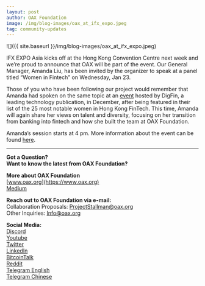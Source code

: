 ```yaml
---
layout: post
author: OAX Foundation
image: /img/blog-images/oax_at_ifx_expo.jpeg
tag: community-updates
---
```

![]({{ site.baseurl }}/img/blog-images/oax_at_ifx_expo.jpeg)

IFX EXPO Asia kicks off at the Hong Kong Convention Centre next week and we’re proud to announce that OAX will be part of the event. Our General Manager, Amanda Liu, has been invited by the organizer to speak at a panel titled “Women in Fintech” on Wednesday, Jan 23.

Those of you who have been following our project would remember that Amanda had spoken on the same topic at an [event](https://medium.com/@OAX_Foundation/oax-foundation-supporting-role-models-in-fintech-1c45dabe7a77) hosted by DigFin, a leading technology publication, in December, after being featured in their list of the 25 most notable women in Hong Kong FinTech. This time, Amanda will again share her views on talent and diversity, focusing on her transition from banking into fintech and how she built the team at OAX Foundation.

Amanda’s session starts at 4 pm. More information about the event can be found [here](https://www.ifxexpo.com/cyprus2019/).

---

**Got a Question?**  
**Want to know the latest from OAX Foundation?**  

**More about OAX Foundation**  
[www.oax.org](https://www.oax.org)  
[Medium](https://medium.com/@OAX_Foundation)  

**Reach out to OAX Foundation via e-mail:**  
Collaboration Proposals: [ProjectStallman@oax.org](mailto:ProjectStallman@oax.org)  
Other Inquiries: [Info@oax.org](mailto:Info@oax.org)  

**Social Media:**  
[Discord](https://discordapp.com/invite/ZH5YHkb)  
[Youtube](https://bit.ly/2Bvsk73)  
[Twitter](https://twitter.com/OAX_Foundation)  
[LinkedIn](https://www.linkedin.com/company/oax-foundation/)  
[BitcoinTalk](http://bitcointalk.org/index.php?topic=1943946)  
[Reddit](https://www.reddit.com/r/OpenANX/)  
[Telegram English](https://t.me/openanxteam)  
[Telegram Chinese](https://t.me/oax_cn)  
